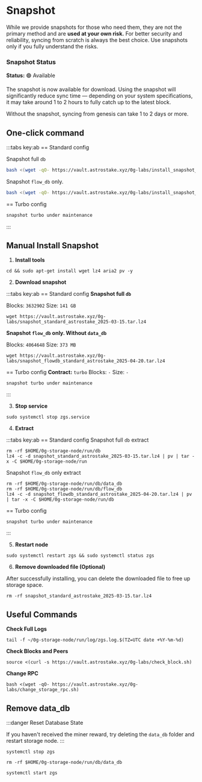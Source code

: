 # Snapshot

While we provide snapshots for those who need them, they are not the primary method and are **used at your own risk.** For better security and reliability, syncing from scratch is always the best choice. Use snapshots only if you fully understand the risks.

<div class="highlight">

### Snapshot Status

**Status:** 🟢 Available

The snapshot is now available for download. Using the snapshot will significantly reduce sync time — depending on your system specifications, it may take around 1 to 2 hours to fully catch up to the latest block.

Without the snapshot, syncing from genesis can take 1 to 2 days or more.
</div>

## One-click command
:::tabs key:ab
== Standard config

Snapshot full `db`
```bash
bash <(wget -qO- https://vault.astrostake.xyz/0g-labs/install_snapshot_and_config.sh)
```
Snapshot `flow_db` only.
```bash
bash <(wget -qO- https://vault.astrostake.xyz/0g-labs/install_snapshot_flowdb_and_config.sh)
```
== Turbo config
```bash
snapshot turbo under maintenance
```
:::

## Manual Install Snapshot
1. **Install tools**
```
cd && sudo apt-get install wget lz4 aria2 pv -y
```
2. **Download snapshot**

:::tabs key:ab
== Standard config
**Snapshot full `db`**

Blocks: `3632902`
Size: `141 GB`
```
wget https://vault.astrostake.xyz/0g-labs/snapshot_standard_astrostake_2025-03-15.tar.lz4
```

**Snapshot `flow_db` only. Without `data_db`**

Blocks: `4064648`
Size: `373 MB`
```
wget https://vault.astrostake.xyz/0g-labs/snapshot_flowdb_standard_astrostake_2025-04-20.tar.lz4
```
== Turbo config
**Contract:** `turbo`
Blocks: `-`
Size: `-`
```
snapshot turbo under maintenance
```
:::

3. **Stop service**
```
sudo systemctl stop zgs.service
```

4. **Extract**

:::tabs key:ab
== Standard config
Snapshot full `db` extract
```
rm -rf $HOME/0g-storage-node/run/db
lz4 -c -d snapshot_standard_astrostake_2025-03-15.tar.lz4 | pv | tar -x -C $HOME/0g-storage-node/run
```
Snapshot `flow_db` only extract
```
rm -rf $HOME/0g-storage-node/run/db/data_db
rm -rf $HOME/0g-storage-node/run/db/flow_db
lz4 -c -d snapshot_flowdb_standard_astrostake_2025-04-20.tar.lz4 | pv | tar -x -C $HOME/0g-storage-node/run/db
```
== Turbo config
```
snapshot turbo under maintenance
```
:::

5. **Restart node**
```
sudo systemctl restart zgs && sudo systemctl status zgs
```

6. **Remove downloaded file (Optional)**

After successfully installing, you can delete the downloaded file to free up storage space.

```
rm -rf snapshot_standard_astrostake_2025-03-15.tar.lz4
```

## Useful Commands

**Check Full Logs**
```
tail -f ~/0g-storage-node/run/log/zgs.log.$(TZ=UTC date +%Y-%m-%d)
```

**Check Blocks and Peers**
```
source <(curl -s https://vault.astrostake.xyz/0g-labs/check_block.sh)
```

**Change RPC**
```
bash <(wget -qO- https://vault.astrostake.xyz/0g-labs/change_storage_rpc.sh)
```

## Remove data_db

:::danger Reset Database State

If you haven't received the miner reward, try deleting the `data_db` folder and restart storage node.
:::

```
systemctl stop zgs
```

```
rm -rf $HOME/0g-storage-node/run/db/data_db
```

```
systemctl start zgs
```

